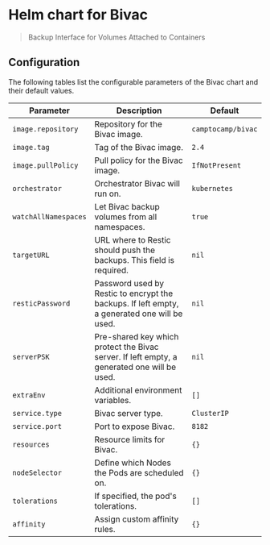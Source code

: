# Helm chart for Bivac

> Backup Interface for Volumes Attached to Containers

## Configuration

The following tables list the configurable parameters of the Bivac chart and their default values.

| Parameter | Description | Default |
| --------- | ----------- | ------- |
| `image.repository` | Repository for the Bivac image. | `camptocamp/bivac` |
| `image.tag` | Tag of the Bivac image. | `2.4` |
| `image.pullPolicy` | Pull policy for the Bivac image. | `IfNotPresent` |
| `orchestrator` | Orchestrator Bivac will run on. | `kubernetes` |
| `watchAllNamespaces` | Let Bivac backup volumes from all namespaces. | `true` |
| `targetURL` | URL where to Restic should push the backups. This field is required. | `nil` |
| `resticPassword` | Password used by Restic to encrypt the backups. If left empty, a generated one will be used. | `nil` |
| `serverPSK` | Pre-shared key which protect the Bivac server. If left empty, a generated one will be used. | `nil` |
| `extraEnv` | Additional environment variables. | `[]` |
| `service.type` | Bivac server type. | `ClusterIP` |
| `service.port` | Port to expose Bivac. | `8182` |
| `resources` | Resource limits for Bivac. | `{}` |
| `nodeSelector` | Define which Nodes the Pods are scheduled on. | `{}` |
| `tolerations` | If specified, the pod's tolerations. | `[]` |
| `affinity` | Assign custom affinity rules. | `{}` |

